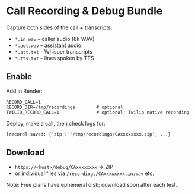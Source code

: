 # Call Recording & Debug Bundle

Capture both sides of the call + transcripts:
- `*.in.wav`  – caller audio (8k WAV)
- `*.out.wav` – assistant audio
- `*.stt.txt` – Whisper transcripts
- `*.tts.txt` – lines spoken by TTS

## Enable
Add in Render:
```
RECORD_CALL=1
RECORD_DIR=/tmp/recordings        # optional
TWILIO_RECORD_CALL=1              # optional: Twilio native recording
```
Deploy, make a call, then check logs for:
```
[record] saved: {'zip': '/tmp/recordings/CAxxxxxxxx.zip', ...}
```

## Download
- `https://<host>/debug/CAxxxxxxxx` → ZIP
- or individual files via `/recordings/CAxxxxxxxx.in.wav` etc.

Note: Free plans have ephemeral disk; download soon after each test.
